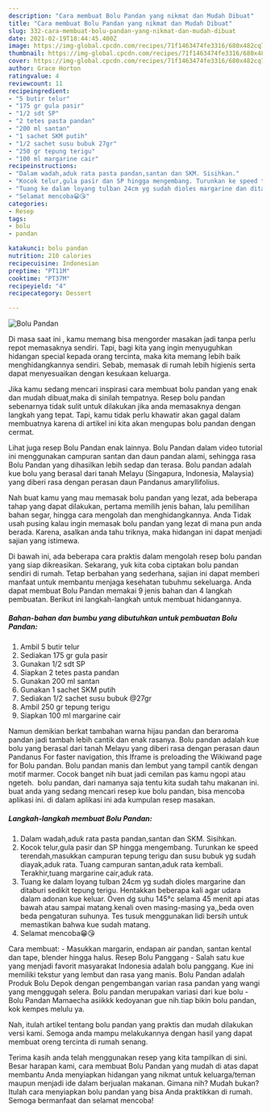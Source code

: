 ```yaml
---
description: "Cara membuat Bolu Pandan yang nikmat dan Mudah Dibuat"
title: "Cara membuat Bolu Pandan yang nikmat dan Mudah Dibuat"
slug: 332-cara-membuat-bolu-pandan-yang-nikmat-dan-mudah-dibuat
date: 2021-02-19T18:44:45.400Z
image: https://img-global.cpcdn.com/recipes/71f1463474fe3316/680x482cq70/bolu-pandan-foto-resep-utama.jpg
thumbnail: https://img-global.cpcdn.com/recipes/71f1463474fe3316/680x482cq70/bolu-pandan-foto-resep-utama.jpg
cover: https://img-global.cpcdn.com/recipes/71f1463474fe3316/680x482cq70/bolu-pandan-foto-resep-utama.jpg
author: Grace Horton
ratingvalue: 4
reviewcount: 11
recipeingredient:
- "5 butir telur"
- "175 gr gula pasir"
- "1/2 sdt SP"
- "2 tetes pasta pandan"
- "200 ml santan"
- "1 sachet SKM putih"
- "1/2 sachet susu bubuk 27gr"
- "250 gr tepung terigu"
- "100 ml margarine cair"
recipeinstructions:
- "Dalam wadah,aduk rata pasta pandan,santan dan SKM. Sisihkan."
- "Kocok telur,gula pasir dan SP hingga mengembang. Turunkan ke speed terendah,masukkan campuran tepung terigu dan susu bubuk yg sudah diayak,aduk rata. Tuang campuran santan,aduk rata kembali. Terakhir,tuang margarine cair,aduk rata."
- "Tuang ke dalam loyang tulban 24cm yg sudah dioles margarine dan ditaburi sedikit tepung terigu. Hentakkan beberapa kali agar udara dalam adonan kue keluar. Oven dg suhu 145°c selama 45 menit api atas bawah atau sampai matang.kenali oven masing-masing ya,,beda oven beda pengaturan suhunya. Tes tusuk menggunakan lidi bersih untuk memastikan bahwa kue sudah matang."
- "Selamat mencoba😁😘"
categories:
- Resep
tags:
- bolu
- pandan

katakunci: bolu pandan 
nutrition: 210 calories
recipecuisine: Indonesian
preptime: "PT11M"
cooktime: "PT37M"
recipeyield: "4"
recipecategory: Dessert

---
```



![Bolu Pandan](https://img-global.cpcdn.com/recipes/71f1463474fe3316/680x482cq70/bolu-pandan-foto-resep-utama.jpg)

Di masa  saat ini , kamu memang bisa mengorder masakan jadi tanpa perlu repot memasaknya sendiri. Tapi, bagi kita yang ingin menyuguhkan hidangan special kepada orang tercinta, maka kita memang lebih baik menghidangkannya sendiri. Sebab, memasak di rumah lebih higienis serta dapat menyesuaikan dengan kesukaan keluarga.

Jika kamu sedang mencari inspirasi cara membuat bolu pandan yang enak dan mudah dibuat,maka di sinilah tempatnya. Resep bolu pandan  sebenarnya tidak sulit untuk dilakukan jika anda memasaknya dengan langkah yang tepat. Tapi, kamu tidak perlu khawatir akan gagal dalam membuatnya 
karena di artikel ini kita akan mengupas bolu pandan dengan cermat.  

Lihat juga resep Bolu Pandan enak lainnya. Bolu Pandan dalam video tutorial ini menggunakan campuran santan dan daun pandan alami, sehingga rasa Bolu Pandan yang dihasilkan lebih sedap dan terasa. Bolu pandan adalah kue bolu yang berasal dari tanah Melayu (Singapura, Indonesia, Malaysia) yang diberi rasa dengan perasan daun Pandanus amaryllifolius.

Nah buat kamu yang mau memasak bolu pandan yang lezat, ada beberapa tahap yang dapat dilakukan, pertama memilih jenis bahan, lalu pemilihan bahan segar, hingga cara mengolah dan menghidangkannya. Anda Tidak usah pusing kalau ingin memasak bolu pandan yang lezat di mana pun anda berada. Karena, asalkan anda  tahu triknya, maka hidangan ini dapat menjadi sajian yang istimewa.

Di bawah ini, ada beberapa cara praktis  dalam mengolah resep bolu pandan yang siap dikreasikan. Sekarang, yuk kita coba ciptakan bolu pandan sendiri di rumah. Tetap berbahan yang sederhana, sajian ini dapat memberi manfaat untuk membantu menjaga kesehatan tubuhmu sekeluarga. Anda dapat membuat Bolu Pandan memakai 9 jenis bahan dan 4 langkah pembuatan. Berikut ini langkah-langkah untuk membuat hidangannya.

<!--inarticleads1-->

##### Bahan-bahan dan bumbu yang dibutuhkan untuk pembuatan Bolu Pandan:

1. Ambil 5 butir telur
1. Sediakan 175 gr gula pasir
1. Gunakan 1/2 sdt SP
1. Siapkan 2 tetes pasta pandan
1. Gunakan 200 ml santan
1. Gunakan 1 sachet SKM putih
1. Sediakan 1/2 sachet susu bubuk @27gr
1. Ambil 250 gr tepung terigu
1. Siapkan 100 ml margarine cair


Namun demikian berkat tambahan warna hijau pandan dan beraroma pandan jadi tambah lebih cantik dan enak rasanya. Bolu pandan adalah kue bolu yang berasal dari tanah Melayu yang diberi rasa dengan perasan daun Pandanus For faster navigation, this Iframe is preloading the Wikiwand page for Bolu pandan. Bolu pandan manis dan lembut yang tampil cantik dengan motif marmer. Cocok banget nih buat jadi cemilan pas kamu ngopi atau ngeteh.⁣ ⁣ bolu pandan, dari namanya saja tentu kita sudah tahu makanan ini. buat anda yang sedang mencari resep kue bolu pandan, bisa mencoba aplikasi ini. di dalam aplikasi ini ada kumpulan resep masakan. 

<!--inarticleads2-->

##### Langkah-langkah membuat Bolu Pandan:

1. Dalam wadah,aduk rata pasta pandan,santan dan SKM. Sisihkan.
1. Kocok telur,gula pasir dan SP hingga mengembang. Turunkan ke speed terendah,masukkan campuran tepung terigu dan susu bubuk yg sudah diayak,aduk rata. Tuang campuran santan,aduk rata kembali. Terakhir,tuang margarine cair,aduk rata.
1. Tuang ke dalam loyang tulban 24cm yg sudah dioles margarine dan ditaburi sedikit tepung terigu. Hentakkan beberapa kali agar udara dalam adonan kue keluar. Oven dg suhu 145°c selama 45 menit api atas bawah atau sampai matang.kenali oven masing-masing ya,,beda oven beda pengaturan suhunya. Tes tusuk menggunakan lidi bersih untuk memastikan bahwa kue sudah matang.
1. Selamat mencoba😁😘


Cara membuat: - Masukkan margarin, endapan air pandan, santan kental dan tape, blender hingga halus. Resep Bolu Panggang - Salah satu kue yang menjadi favorit masyarakat Indonesia adalah bolu panggang. Kue ini memiliki tekstur yang lembut dan rasa yang manis. Bolu Pandan adalah Produk Bolu Depok dengan pengembangan varian rasa pandan yang wangi yang menggugah selera. Bolu pandan merupakan variasi dari kue bolu - Bolu Pandan Mamaecha asiikkk kedoyanan gue nih.tiap bikin bolu pandan, kok kempes melulu ya. 

Nah, itulah artikel tentang  bolu pandan  yang praktis dan mudah dilakukan versi kami. Semoga anda mampu melakukannya dengan hasil yang dapat membuat oreng tercinta di rumah senang. 

Terima kasih anda telah menggunakan resep yang kita tampilkan di sini. Besar harapan kami, cara membuat  Bolu Pandan yang mudah di atas dapat membantu Anda menyiapkan hidangan yang nikmat untuk keluarga/teman maupun menjadi ide dalam berjualan makanan. Gimana nih? Mudah bukan? Itulah cara menyiapkan bolu pandan yang bisa Anda praktikkan di rumah. Semoga bermanfaat dan selamat mencoba!

